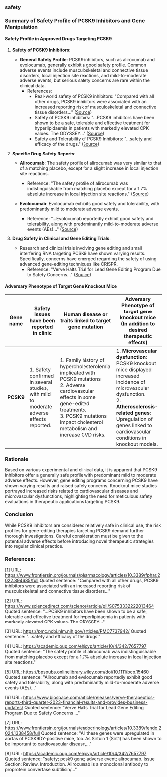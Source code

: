 ### safety
### Summary of Safety Profile of PCSK9 Inhibitors and Gene Manipulation

#### Safety Profile in Approved Drugs Targeting PCSK9

1. **Safety of PCSK9 Inhibitors**:
   - **General Safety Profile**: PCSK9 inhibitors, such as alirocumab and evolocumab, generally exhibit a good safety profile. Common adverse events include musculoskeletal and connective tissue disorders, local injection site reactions, and mild-to-moderate adverse events, but serious safety concerns are rare within the clinical data.
     - References:
       - Real-world safety of PCSK9 inhibitors: "Compared with all other drugs, PCSK9 inhibitors were associated with an increased reporting risk of musculoskeletal and connective tissue disorders..." ([Source](https://www.frontiersin.org/journals/pharmacology/articles/10.3389/fphar.2022.894685/full))
       - Safety of PCSK9 inhibitors: "...PCSK9 inhibitors have been shown to be a safe, tolerable and effective treatment for hyperlipidaemia in patients with markedly elevated CPK values. The ODYSSEY..." ([Source](https://www.sciencedirect.com/science/article/pii/S0753332222013464))
       - Safety and Tolerability of PCSK9 Inhibitors: "...safety and efficacy of the drugs." ([Source](https://pmc.ncbi.nlm.nih.gov/articles/PMC7737942/))

2. **Specific Drug Safety Reports**:
   - **Alirocumab**: The safety profile of alirocumab was very similar to that of a matching placebo, except for a slight increase in local injection site reactions.
     - Reference: "The safety profile of alirocumab was indistinguishable from matching placebo except for a 1.7% absolute increase in local injection site reactions." ([Source](https://academic.oup.com/ehjcvp/article/10/4/342/7657797))

   - **Evolocumab**: Evolocumab exhibits good safety and tolerability, with predominantly mild to moderate adverse events.
     - Reference: "...Evolocumab reportedly exhibit good safety and tolerability, along with predominantly mild-to-moderate adverse events (AEs)..." ([Source](https://bpspubs.onlinelibrary.wiley.com/doi/10.1111/bcp.15460))

3. **Drug Safety in Clinical and Gene Editing Trials**:
   - Research and clinical trials involving gene editing and small interfering RNA targeting PCSK9 have shown varying results. Specifically, concerns have emerged regarding the safety of using advanced gene-editing techniques like CRISPR.
     - Reference: "Verve Halts Trial for Lead Gene Editing Program Due to Safety Concerns..." ([Source](https://www.biospace.com/article/releases/verve-therapeutics-reports-third-quarter-2023-financial-results-and-provides-business-updates/))

#### Adversary Phenotype of Target Gene Knockout Mice

| Gene name | Safety issues have been reported in clinic | Human disease or traits linked to target gene mutation | Adversary Phenotype of target gene knockout mice (In addition to desired therapeutic effects) |
|-----------|-------------------------------------------|-------------------------------------------------------|-----------------------------------------------------------------------------------------------|
| **PCSK9** | 1. Safety confirmed in several studies, with mild to moderate adverse effects reported.                                                                                                                                                      | 1. Family history of hypercholesterolemia implicated with PCSK9 mutations<br>2. Adverse cardiovascular effects in some gene-edited treatments.<br>3. PCSK9 mutations impact cholesterol metabolism and increase CVD risks. | 1. **Microvascular dysfunction**: PCSK9 knockout mice displayed increased incidence of microvascular dysfunction.<br>2. **Atherosclerosis-related genes**: Upregulation of genes linked to cardiovascular conditions in knockout models. |

### Rationale
Based on various experimental and clinical data, it is apparent that PCSK9 inhibitors offer a generally safe profile with predominant mild to moderate adverse effects. However, gene editing programs concerning PCSK9 have shown varying results and raised safety concerns. Knockout mice studies portrayed increased risks related to cardiovascular diseases and microvascular dysfunctions, highlighting the need for meticulous safety evaluations in therapeutic applications targeting PCSK9.
 
### Conclusion
While PCSK9 inhibitors are considered relatively safe in clinical use, the risk profiles for gene-editing therapies targeting PCSK9 demand further thorough investigations. Careful consideration must be given to the potential adverse effects before introducing novel therapeutic strategies into regular clinical practice.

### References:
[1] URL: https://www.frontiersin.org/journals/pharmacology/articles/10.3389/fphar.2022.894685/full
   Quoted sentence: "Compared with all other drugs, PCSK9 inhibitors were associated with an increased reporting risk of musculoskeletal and connective tissue disorders..."

[2] URL: https://www.sciencedirect.com/science/article/pii/S0753332222013464
   Quoted sentence: "...PCSK9 inhibitors have been shown to be a safe, tolerable and effective treatment for hyperlipidaemia in patients with markedly elevated CPK values. The ODYSSEY..."

[3] URL: https://pmc.ncbi.nlm.nih.gov/articles/PMC7737942/
   Quoted sentence: "...safety and efficacy of the drugs."

[4] URL: https://academic.oup.com/ehjcvp/article/10/4/342/7657797
   Quoted sentence: "The safety profile of alirocumab was indistinguishable from matching placebo except for a 1.7% absolute increase in local injection site reactions."

[5] URL: https://bpspubs.onlinelibrary.wiley.com/doi/10.1111/bcp.15460
   Quoted sentence: "Alirocumab and evolocumab reportedly exhibit good safety and tolerability, along with predominantly mild-to-moderate adverse events (AEs)..."

[6] URL: https://www.biospace.com/article/releases/verve-therapeutics-reports-third-quarter-2023-financial-results-and-provides-business-updates/
   Quoted sentence: "Verve Halts Trial for Lead Gene Editing Program Due to Safety Concerns ..."

[7] URL: https://www.frontiersin.org/journals/endocrinology/articles/10.3389/fendo.2024.1338458/full
   Quoted sentence: "All these genes were upregulated in aortas of PCSK9DY-positive mice, too. As Sirtuin 1 (Sirt1) has been shown to be important to cardiovascular disease,..."

[8] URL: https://academic.oup.com/ehjcvp/article/10/4/342/7657797
   Quoted sentence: "safety; pcsk9 gene; adverse event; alirocumab. Issue Section: Review. Introduction. Alirocumab is a monoclonal antibody to proprotein convertase subtilisin/..."
